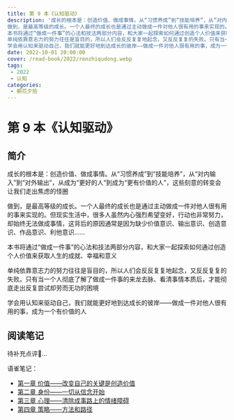 ```yaml
---
title: 第 9 本《认知驱动》
description: '成长的根本是：创造价值、做成事情。从“习惯养成”到“技能培养”，从“对内输入”到“对外输出”，从成为“更好的人”到成为“更有价值的人”，这些刻意的转变会让我们走出焦虑的怪圈
做到，是最高等级的成长。一个人最终的成长也是通过主动做成一件对他人很有用的事来实现的。但现实生活中，很多人虽然内心强烈希望变好，行动也非常努力，却始终无法做成事情，这背后的原因通常是因为缺少价值意识、输出意识、创造意识、作品意识、利他意识……
本书将通过“做成一件事”的心法和技法两部分内容，和大家一起探索如何通过创造个人价值来获取人生的成就、幸福和意义
单纯依靠意志力的努力往往是盲目的，所以人们会反反复复地起念，又反反复复的失败。只有当一个人彻底了解了做成一件事的来龙去脉、看清事情本质后，才能彻底走出反复尝试却劳而无功的困境
学会用认知来驱动自己，我们就能更好地到达成长的彼岸——做成一件对他人很有用的事，成为一个有价值的人'
date: 2022-10-01 20:00:00
cover: /read-book/2022/renzhiqudong.webp
tags:
 - 2022
 - 认知
categories:
 - 朝花夕拾
---
```

# 第 9 本《认知驱动》

## 简介
成长的根本是：创造价值、做成事情。从“习惯养成”到“技能培养”，从“对内输入”到“对外输出”，从成为“更好的人”到成为“更有价值的人”，这些刻意的转变会让我们走出焦虑的怪圈

做到，是最高等级的成长。一个人最终的成长也是通过主动做成一件对他人很有用的事来实现的。但现实生活中，很多人虽然内心强烈希望变好，行动也非常努力，却始终无法做成事情，这背后的原因通常是因为缺少价值意识、输出意识、创造意识、作品意识、利他意识……

本书将通过“做成一件事”的心法和技法两部分内容，和大家一起探索如何通过创造个人价值来获取人生的成就、幸福和意义

单纯依靠意志力的努力往往是盲目的，所以人们会反反复复地起念，又反反复复的失败。只有当一个人彻底了解了做成一件事的来龙去脉、看清事情本质后，才能彻底走出反复尝试却劳而无功的困境

学会用认知来驱动自己，我们就能更好地到达成长的彼岸——做成一件对他人很有用的事，成为一个有价值的人

## 阅读笔记
待补充点评🚀...

语雀笔记：
- [第一章 价值——改变自己的关键是创造价值](https://www.yuque.com/super456/qoriag/pnpy0x)
- [第二章 身份——一切从信念开始](https://www.yuque.com/super456/qoriag/piuucy)
- [第三章 心理——清除成事路上的情绪障碍](https://www.yuque.com/super456/qoriag/vsl5yn)
- [第四章 策略——方法和路径](https://www.yuque.com/super456/qoriag/frmn7b)
